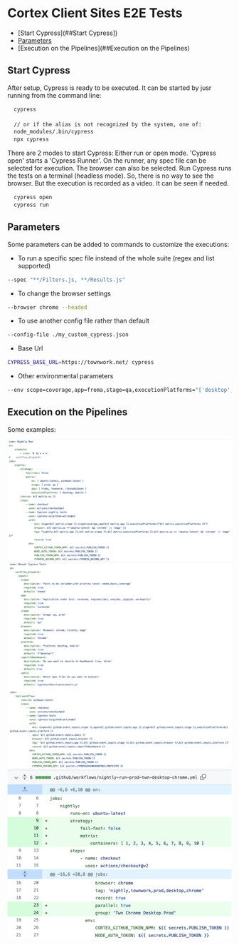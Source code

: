 # Cortex Client Sites E2E Tests

- [Start Cypress](##Start Cypress])
- [Parameters](##Parameters)
- [Execution on the Pipelines](##Execution on the Pipelines)

## Start Cypress
After setup, Cypress is ready to be executed. It can be started by jusr running from the command line:

```bash
  cypress
  
  // or if the alias is not recognized by the system, one of:
  node_modules/.bin/cypress
  npx cypress
```
There are 2 modes to start Cypress: Either run or open mode. 'Cypress open' starts a 'Cypress Runner'. On the runner, any spec file can be selected for execution.
The browser can also be selected. Run Cypress runs the tests on a terminal (headless mode). So, there is no way to see the browser. But the execution is
recorded as a video. It can be seen if needed.

```bash
  cypress open
  cypress run  
```

## Parameters

Some parameters can be added to commands to customize the executions:

-   To run a specific spec file instead of the whole suite (regex and list supported)
```bash
--spec "**/Filters.js, **/Results.js"
```

-   To change the browser settings
```bash
--browser chrome --headed
```

- To use another config file rather than default
```bash
--config-file ./my_custom_cypress.json
```

- Base Url
```bash
CYPRESS_BASE_URL=https://townwork.net/ cypress 
```

- Other environmental parameters
```bash
--env scope=coverage,app=froma,stage=qa,executionPlatforms="['desktop','mobile']",
```

## Execution on the Pipelines

Some examples:

![](cypress/resources/matrix.png)
![](cypress/resources/ui_parameters.png)
![](cypress/resources/parallel_run.png)